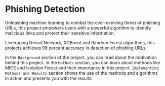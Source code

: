 # Phishing Detection

Unleashing machine learning to combat the ever-evolving threat of phishing URLs, this project empowers users with a powerful algorithm to identify malicious links and protect their sensitive information.

Leveraging Neural Network, XGBoost and Random Forest algorithms, this projects achieves 98 percent accuracy in detection of phishing URLs. 

In the `Background` section of the project, you can read about the motivation behind this project. In the `Methods` section, you can learn about methods like MICE and Isolation Forest and their importance in this project. `Implementing Methods and Results` section shows the use of the methods and algorithms in action and presents you with the results.
